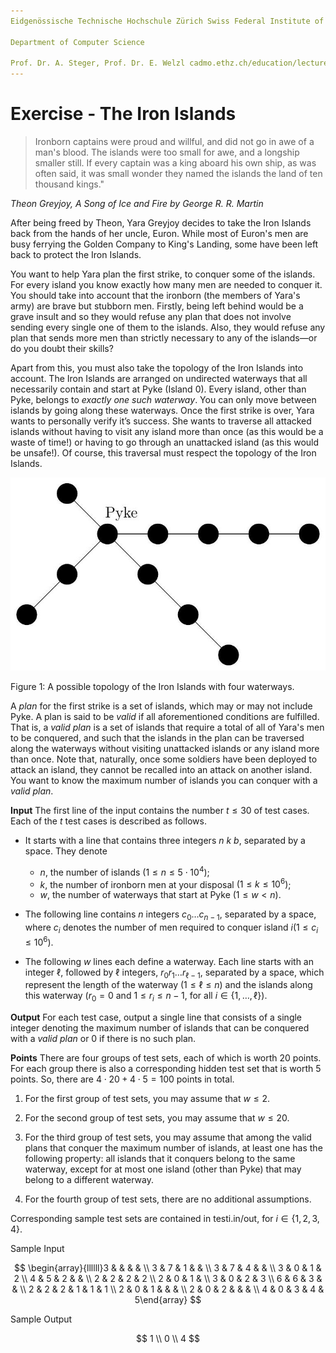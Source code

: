 ```yaml
---
Eidgenössische Technische Hochschule Zürich Swiss Federal Institute of Technology Zurich Algorithms Lab HS22

Department of Computer Science

Prof. Dr. A. Steger, Prof. Dr. E. Welzl cadmo.ethz.ch/education/lectures/HS22/algolab
---
```


# Exercise - The Iron Islands

>  Ironborn captains were proud and willful, and did not go in awe of a man's blood. The islands were too small for awe, and a longship smaller still. If every captain was a king aboard his own ship, as was often said, it was small wonder they named the islands the land of ten thousand kings."

*Theon Greyjoy, A Song of Ice and Fire by George R. R. Martin*

After being freed by Theon, Yara Greyjoy decides to take the Iron Islands back from the hands of her uncle, Euron. While most of Euron's men are busy ferrying the Golden Company to King's Landing, some have been left back to protect the Iron Islands.

You want to help Yara plan the first strike, to conquer some of the islands. For every island you know exactly how many men are needed to conquer it. You should take into account that the ironborn (the members of Yara's army) are brave but stubborn men. Firstly, being left behind would be a grave insult and so they would refuse any plan that does not involve sending every single one of them to the islands. Also, they would refuse any plan that sends more men than strictly necessary to any of the islands—or do you doubt their skills?

Apart from this, you must also take the topology of the Iron Islands into account. The Iron Islands are arranged on undirected waterways that all necessarily contain and start at Pyke (Island 0). Every island, other than Pyke, belongs to *exactly one such waterway*. You can only move between islands by going along these waterways. Once the first strike is over, Yara wants to personally verify it’s success. She wants to traverse all attacked islands without having to visit any island more than once (as this would be a waste of time!) or having to go through an unattacked island (as this would be unsafe!). Of course, this traversal must respect the topology of the Iron Islands.

![](problem.assets/2023_01_02_d49d8b507cb0fc0003b0g-1.jpg)

Figure 1: A possible topology of the Iron Islands with four waterways.

A *plan* for the first strike is a set of islands, which may or may not include Pyke. A plan is said to be *valid* if all aforementioned conditions are fulfilled. That is, a *valid plan* is a set of islands that require a total of all of Yara's men to be conquered, and such that the islands in the plan can be traversed along the waterways without visiting unattacked islands or any island more than once. Note that, naturally, once some soldiers have been deployed to attack an island, they cannot be recalled into an attack on another island. You want to know the maximum number of islands you can conquer with a *valid plan*.

**Input** The first line of the input contains the number $t \leqslant 30$ of test cases. Each of the $t$ test cases is described as follows.

- It starts with a line that contains three integers $n\ k\ b$, separated by a space. They denote 
  - $n$, the number of islands $\left(1 \leqslant n \leqslant 5 \cdot 10^{4}\right)$;
  - $k$, the number of ironborn men at your disposal $\left(1 \leqslant k \leqslant 10^{6}\right)$;
  - $w$, the number of waterways that start at Pyke $(1 \leqslant w<n)$.


- The following line contains $n$ integers $c_{0} \ldots c_{n-1}$, separated by a space, where $c_{i}$ denotes the number of men required to conquer island $i\left(1 \leqslant c_{i} \leqslant 10^{6}\right)$.

- The following $w$ lines each define a waterway. Each line starts with an integer $\ell$, followed by $\ell$ integers, $r_{0} r_{1} \ldots r_{\ell-1}$, separated by a space, which represent the length of the waterway $(1 \leqslant \ell \leqslant n)$ and the islands along this waterway $\left(r_{0}=0\right.$ and $1 \leqslant r_{i} \leqslant n-1$, for all $i \in\{1, \ldots, \ell\})$.

**Output** For each test case, output a single line that consists of a single integer denoting the maximum number of islands that can be conquered with a *valid plan* or 0 if there is no such plan.

**Points** There are four groups of test sets, each of which is worth 20 points. For each group there is also a corresponding hidden test set that is worth 5 points. So, there are $4 \cdot 20+4 \cdot 5=100$ points in total.

1. For the first group of test sets, you may assume that $w \leqslant 2$.

2. For the second group of test sets, you may assume that $w \leqslant 20$.

3. For the third group of test sets, you may assume that among the valid plans that conquer the maximum number of islands, at least one has the following property: all islands that it conquers belong to the same waterway, except for at most one island (other than Pyke) that may belong to a different waterway.

4. For the fourth group of test sets, there are no additional assumptions.

Corresponding sample test sets are contained in testi.in/out, for $i \in\{1,2,3,4\}$.

Sample Input

$$
\begin{array}{llllll}3 & & & & \\ 3 & 7 & 1 & & \\ 3 & 7 & 4 & & \\ 3 & 0 & 1 & 2 \\ 4 & 5 & 2 & & \\ 2 & 2 & 2 & 2 \\ 2 & 0 & 1 & \\ 3 & 0 & 2 & 3 \\ 6 & 6 & 3 & & \\ 2 & 2 & 2 & 1 & 1 & 1 \\ 2 & 0 & 1 & & & \\ 2 & 0 & 2 & & & \\ 4 & 0 & 3 & 4 & 5\end{array}
$$

Sample Output

$$
1 \\
0 \\
4
$$